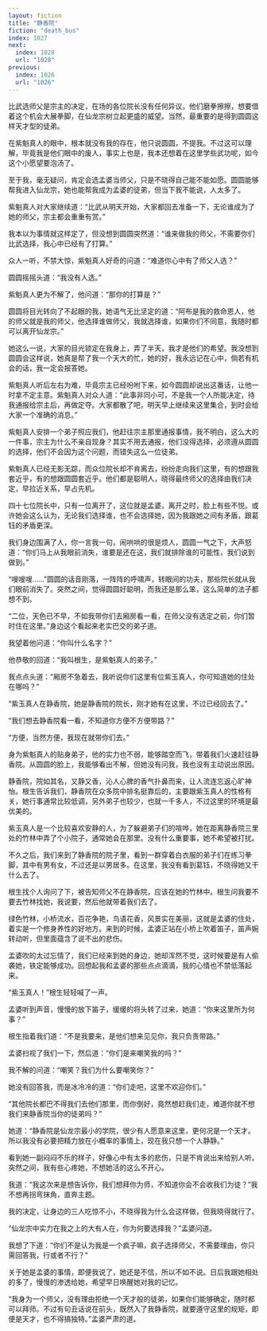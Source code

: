 ```yaml
---
layout: fiction
title: "静香院"
fiction: "death_bus"
index: 1027
next:
  index: 1028
  url: "1028"
previous:
  index: 1026
  url: "1026"
---
```

比武选师父是宗主的决定，在场的各位院长没有任何异议，他们磨拳擦擦，想要借着这个机会大展拳脚，在仙龙宗树立起更盛的威望。当然，最重要的是得到圆圆这样天才型的徒弟。

在紫魁真人的眼中，根本就没有我的存在，他只说圆圆，不提我。不过这可以理解，毕竟我是他们眼中的废人，事实上也是，我本还想着在这里学些武功呢，如今这个小愿望要泡汤了。

至于我，毫无疑问，肯定会选孟婆当师父，只是不晓得自己能不能如愿。圆圆能够帮我进入仙龙宗，她也能帮我成为孟婆的徒弟，但当下我不能说，人太多了。

紫魁真人对大家继续道：“比武从明天开始，大家都回去准备一下，无论谁成为了她的师父，宗主都会重重有赏。”

我本以为事情就这样定了，但没想到圆圆突然道：“谁来做我的师父，不需要你们比武选择，我心中已经有了打算。”

众人一听，不禁大惊，紫魁真人好奇的问道：“难道你心中有了师父人选？”

圆圆摇摇头道：“我没有人选。”

紫魁真人更为不解了，他问道：“那你的打算是？”

圆圆将目光转向了不起眼的我，她语气无比坚定的道：“阿布是我的救命恩人，他的师父就是我的师父，他选择谁做师父，我就选择谁，如果你们不同意，我随时都可以离开仙龙宗。”

她这么一说，大家的目光锁定在我身上，弄了半天，我才是他们的希望。我没想到圆圆会这样说，她真是帮了我一个天大的忙，她的好，我永远记在心中，倘若有机会的话，我一定会报答她。

紫魁真人听后左右为难，毕竟宗主已经吩咐下来，如今圆圆却说出这番话，让他一时拿不定主意。紫魁真人对众人道：“此事非同小可，不是我一个人所能决定，待我通报给宗主后，再做定夺。大家都散了吧，明天早上继续来这里集合，到时会给大家一个准确的消息。”

紫魁真人安排一个弟子照应我们，他赶往宗主那里通报事情，我不明白，这么大的一件事，宗主为什么不亲自现身？其实不用去通报，他们没得选择，必须遵从圆圆的选择，他们不会因为这个问题，而错失这么一位徒弟。

紫魁真人已经无影无踪，而众位院长却不肯离去，纷纷走向我们这里，有的想跟我套近乎，有的想跟圆圆套近乎。他们都是聪明人，晓得最终师父的选择由我们决定，早拉近关系，早占先机。

四十七位院长中，只有一位离开了，这位就是孟婆，离开之时，脸上有些不悦。或许她会这么认为，无论我们选择谁，也不会选择她，因为我跟她之间有矛盾，跟葛钰的矛盾更深。

我们身边围满了人，你一言我一句，闹哄哄的很是烦人，圆圆一气之下，大声怒道：“你们马上从我眼前消失，谁要是还在这，我们就排除谁的可能性，我们说到做到。”

“嗖嗖嗖……”圆圆的话音刚落，一阵阵的呼啸声，转眼间的功夫，那些院长就从我们眼前消失了。突然之间，觉得圆圆好聪明，而我还是那么笨，这么简单的法子都想不到。

“二位，天色已不早，不如我带你们去厢房看一看，在师父没有选定之前，你们暂时住在这里。”身边这个看起来老实巴交的弟子道。

我望着他问道：“你叫什么名字？”

他恭敬的回道：“我叫根生，是紫魁真人的弟子。”

我点点头道：“厢房不急着去，我听说你们这里有位紫玉真人，你可知道她的住处在哪吗？”

“紫玉真人在静香院，她是静香院的院长，刚才她有在这里，不过已经回去了。”

“我们想去静香院看一看，不知道你方便不方便带路？”

“方便，当然方便，我现在就带你们去。”

身为紫魁真人的贴身弟子，他的实力也不弱，能够踏空而飞，带着我们火速赶往静香院。从圆圆的脸上，我能够看出不解，但她没有问我，我也没有主动说出原因。

静香院，院如其名，又静又香，沁人心脾的香气扑鼻而来，让人流连忘返心旷神怡。根生告诉我们，静香院在众多院中排名挺靠后的，主要跟紫玉真人的性格有关，她行事通常比较低调，另外弟子也较少，也就一千多人，不过这里的环境是最优美的。

紫玉真人是一个比较喜欢安静的人，为了躲避弟子们的喧哗，她在距离静香院三里处的竹林中弄了个小院子，通常她会在那里。没有什么重要事，她不希望被打扰。

不久之后，我们来到了静香院的院子里，看到一群穿着白衣服的弟子们在练习拳脚，其中有男有女，不过还是以男居多。在这里，我没有看到葛钰，不晓得她又干什么去了。

根生找个人询问了下，被告知师父不在静香院，应该在她的竹林中。根生问我要不要去竹林找她，我说要，然后他就带着我们去了。

绿色竹林，小桥流水，百花争艳，鸟语花香，风景实在美丽，这就是孟婆的住处，着实是一个修身养性的好地方。来到的时候，孟婆正站在小桥上吹着笛子，笛声婉转动听，但里面蕴含了说不出的悲伤。

孟婆吹的太过忘情了，我们已经来到她的身边，她却浑然不觉，这时候要是有人偷袭她，铁定能够成功。回想起我和孟婆的那些点点滴滴，我的心情也不禁低落起来。

“紫玉真人！”根生轻轻喊了一声。

孟婆听到声音，慢慢的放下笛子，缓缓的将头转了过来，她道：“你来这里所为何事？”

根生指着我们道：“不是我要来，是他们想来见见你，我只负责带路。”

孟婆扫视了我们一下，然后道：“你们是来嘲笑我的吗？”

我不解的问道：“嘲笑？我们为什么要嘲笑你？”

她没有回答我，而是冰冷冷的道：“你们走吧，这里不欢迎你们。”

“其他院长都巴不得我们去他们那里，而你倒好，竟然想赶我们走，难道你就不想我们来静香院当你的徒弟吗？”

她道：“静香院是仙龙宗最小的学院，很少有人愿意来这里，更何况是一个天才。所以我没有必要把精力放在小概率的事情上，现在我只想一个人静静。”

看到她一副闷闷不乐的样子，好像心中有太多的悲伤，只是不肯说出来给别人听。突然之间，我有些心疼她，不想她活的这么不开心。

我道：“我这次来是想告诉你，我们想拜你为师，不知道你会不会收我们为徒？”我不想再拐弯抹角，直奔主题。

我的决定，让身边的三人吃惊不小，不晓得我为什么会这样做，但我晓得就行了。

“仙龙宗中实力在我之上的大有人在，你为何要选择我？”孟婆问道。

我想了下道：“你们不是认为我是一个疯子嘛，疯子选择师父，不需要理由，你只需回答我，行或者不行？”

关于她是孟婆的事情，即便我说了，她还是不信，所以不如不说。日后我跟她相处的多了，慢慢的渗透给她，希望早日唤醒她对我的记忆。

“我身为一个师父，没有理由拒绝一个天才般的徒弟，如果你们能够确定，随时都可以拜师。不过有句丑话说在前头，既然入了我静香院，就要遵守这里的规矩，即便是天才，也不得搞独特。”孟婆严肃的道。